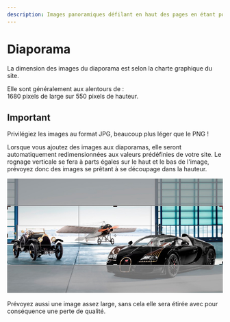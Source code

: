 ```yaml
---
description: Images panoramiques défilant en haut des pages en étant pourvu
---
```


# Diaporama

La dimension des images du diaporama est selon la charte graphique du site.

Elle sont généralement aux alentours de :  
1680 pixels de large sur 550 pixels de hauteur.

## Important

Privilégiez les images au format JPG, beaucoup plus léger que le PNG !

Lorsque vous ajoutez des images aux diaporamas, elle seront automatiquement redimensionnées aux valeurs prédéfinies de votre site. Le rognage verticale se fera à parts égales sur le haut et le bas de l'image, prévoyez donc des images se prêtant à se découpage dans la hauteur.

![Aper&#xE7;u du rognage effectu&#xE9; sur une image destin&#xE9;e au diaporama](../.gitbook/assets/rognage.jpg)

Prévoyez aussi une image assez large, sans cela elle sera étirée avec pour conséquence une perte de qualité.

